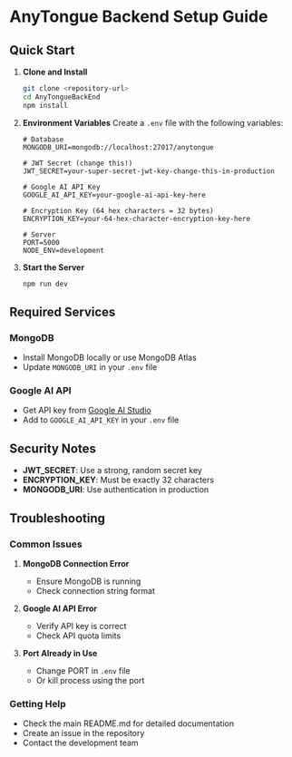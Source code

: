 # AnyTongue Backend Setup Guide

## Quick Start

1. **Clone and Install**
   ```bash
   git clone <repository-url>
   cd AnyTongueBackEnd
   npm install
   ```

2. **Environment Variables**
   Create a `.env` file with the following variables:

   ```env
   # Database
   MONGODB_URI=mongodb://localhost:27017/anytongue
   
   # JWT Secret (change this!)
   JWT_SECRET=your-super-secret-jwt-key-change-this-in-production
   
   # Google AI API Key
   GOOGLE_AI_API_KEY=your-google-ai-api-key-here
   
   # Encryption Key (64 hex characters = 32 bytes)
   ENCRYPTION_KEY=your-64-hex-character-encryption-key-here
   
   # Server
   PORT=5000
   NODE_ENV=development
   ```

3. **Start the Server**
   ```bash
   npm run dev
   ```

## Required Services

### MongoDB
- Install MongoDB locally or use MongoDB Atlas
- Update `MONGODB_URI` in your `.env` file

### Google AI API
- Get API key from [Google AI Studio](https://makersuite.google.com/app/apikey)
- Add to `GOOGLE_AI_API_KEY` in your `.env` file

## Security Notes

- **JWT_SECRET**: Use a strong, random secret key
- **ENCRYPTION_KEY**: Must be exactly 32 characters
- **MONGODB_URI**: Use authentication in production

## Troubleshooting

### Common Issues

1. **MongoDB Connection Error**
   - Ensure MongoDB is running
   - Check connection string format

2. **Google AI API Error**
   - Verify API key is correct
   - Check API quota limits

3. **Port Already in Use**
   - Change PORT in `.env` file
   - Or kill process using the port

### Getting Help

- Check the main README.md for detailed documentation
- Create an issue in the repository
- Contact the development team
